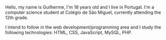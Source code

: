 Hello, my name is Guilherme, I'm 18 years old and I live in Portugal. I'm a computer science student at Colégio de São Miguel, currently attending the 12th grade.

I intend to follow in the web development/programming area and I study the following technologies: HTML, CSS, JavaScript, MySQL, PHP.
